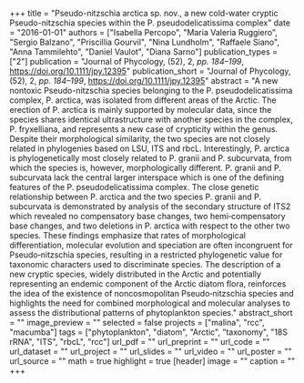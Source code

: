 +++
title = "Pseudo-nitzschia arctica sp. nov., a new cold-water cryptic Pseudo-nitzschia species within the P. pseudodelicatissima complex"
date = "2016-01-01"
authors = ["Isabella Percopo", "Maria Valeria Ruggiero", "Sergio Balzano", "Priscillia Gourvil", "Nina Lundholm", "Raffaele Siano", "Anna Tammilehto", "Daniel Vaulot", "Diana Sarno"]
publication_types = ["2"]
publication = "Journal of Phycology, (52), 2, _pp. 184–199_, https://doi.org/10.1111/jpy.12395"
publication_short = "Journal of Phycology, (52), 2, _pp. 184–199_, https://doi.org/10.1111/jpy.12395"
abstract = "A new nontoxic Pseudo-nitzschia species belonging to the P. pseudodelicatissima complex, P. arctica, was isolated from different areas of the Arctic. The erection of P. arctica is mainly supported by molecular data, since the species shares identical ultrastructure with another species in the complex, P. fryxelliana, and represents a new case of crypticity within the genus. Despite their morphological similarity, the two species are not closely related in phylogenies based on LSU, ITS and rbcL. Interestingly, P. arctica is phylogenetically most closely related to P. granii and P. subcurvata, from which the species is, however, morphologically different. P. granii and P. subcurvata lack the central larger interspace which is one of the defining features of the P. pseudodelicatissima complex. The close genetic relationship between P. arctica and the two species P. granii and P. subcurvata is demonstrated by analysis of the secondary structure of ITS2 which revealed no compensatory base changes, two hemi‐compensatory base changes, and two deletions in P. arctica with respect to the other two species. These findings emphasize that rates of morphological differentiation, molecular evolution and speciation are often incongruent for Pseudo‐nitzschia species, resulting in a restricted phylogenetic value for taxonomic characters used to discriminate species. The description of a new cryptic species, widely distributed in the Arctic and potentially representing an endemic component of the Arctic diatom flora, reinforces the idea of the existence of noncosmopolitan Pseudo‐nitzschia species and highlights the need for combined morphological and molecular analyses to assess the distributional patterns of phytoplankton species."
abstract_short = ""
image_preview = ""
selected = false
projects = ["malina", "rcc", "macumba"]
tags = ["phytoplankton", "diatom", "Arctic", "taxonomy", "18S rRNA", "ITS", "rbcL", "rcc"]
url_pdf = ""
url_preprint = ""
url_code = ""
url_dataset = ""
url_project = ""
url_slides = ""
url_video = ""
url_poster = ""
url_source = ""
math = true
highlight = true
[header]
image = ""
caption = ""
+++
